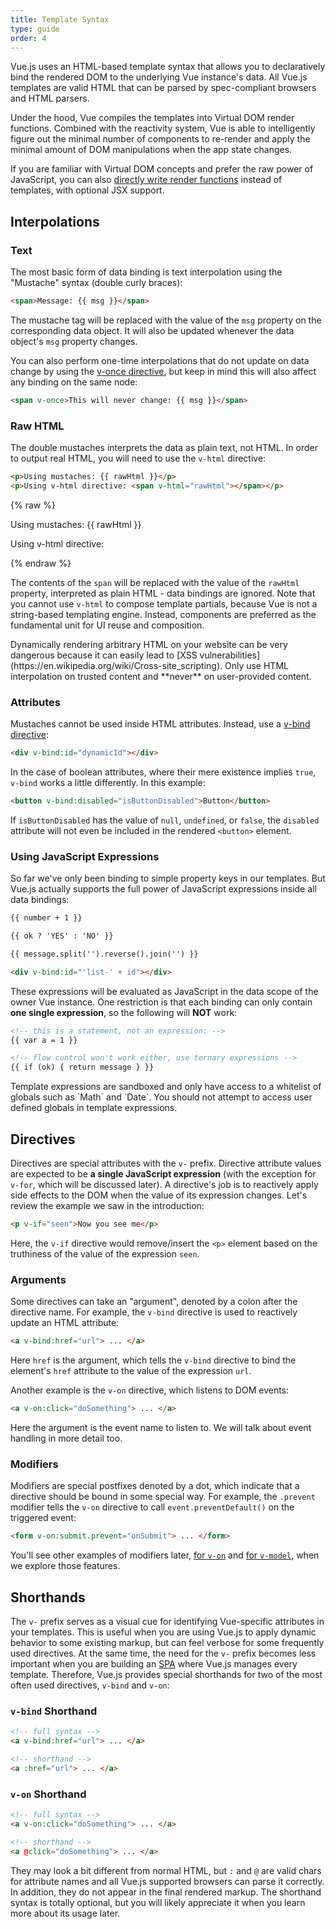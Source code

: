 ```yaml
---
title: Template Syntax
type: guide
order: 4
---
```


Vue.js uses an HTML-based template syntax that allows you to declaratively bind the rendered DOM to the underlying Vue instance's data. All Vue.js templates are valid HTML that can be parsed by spec-compliant browsers and HTML parsers.

Under the hood, Vue compiles the templates into Virtual DOM render functions. Combined with the reactivity system, Vue is able to intelligently figure out the minimal number of components to re-render and apply the minimal amount of DOM manipulations when the app state changes.

If you are familiar with Virtual DOM concepts and prefer the raw power of JavaScript, you can also [directly write render functions](render-function.html) instead of templates, with optional JSX support.

## Interpolations

### Text

The most basic form of data binding is text interpolation using the "Mustache" syntax (double curly braces):

``` html
<span>Message: {{ msg }}</span>
```

The mustache tag will be replaced with the value of the `msg` property on the corresponding data object. It will also be updated whenever the data object's `msg` property changes.

You can also perform one-time interpolations that do not update on data change by using the [v-once directive](../api/#v-once), but keep in mind this will also affect any binding on the same node:

``` html
<span v-once>This will never change: {{ msg }}</span>
```

### Raw HTML

The double mustaches interprets the data as plain text, not HTML. In order to output real HTML, you will need to use the `v-html` directive:

``` html
<p>Using mustaches: {{ rawHtml }}</p>
<p>Using v-html directive: <span v-html="rawHtml"></span></p>
```

{% raw %}
<div id="example1" class="demo">
  <p>Using mustaches: {{ rawHtml }}</p>
  <p>Using v-html directive: <span v-html="rawHtml"></span></p>
</div>
<script>
new Vue({
  el: '#example1',
  data: function () {
  	return {
  	  rawHtml: '<span style="color: red">This should be red.</span>'
  	}
  }
})
</script>
{% endraw %}

The contents of the `span` will be replaced with the value of the `rawHtml` property, interpreted as plain HTML - data bindings are ignored. Note that you cannot use `v-html` to compose template partials, because Vue is not a string-based templating engine. Instead, components are preferred as the fundamental unit for UI reuse and composition.

<p class="tip">Dynamically rendering arbitrary HTML on your website can be very dangerous because it can easily lead to [XSS vulnerabilities](https://en.wikipedia.org/wiki/Cross-site_scripting). Only use HTML interpolation on trusted content and **never** on user-provided content.</p>

### Attributes

Mustaches cannot be used inside HTML attributes. Instead, use a [v-bind directive](../api/#v-bind):

``` html
<div v-bind:id="dynamicId"></div>
```

In the case of boolean attributes, where their mere existence implies `true`, `v-bind` works a little differently. In this example: 

``` html
<button v-bind:disabled="isButtonDisabled">Button</button>
```

If `isButtonDisabled` has the value of `null`, `undefined`, or `false`, the `disabled` attribute will not even be included in the rendered `<button>` element.

### Using JavaScript Expressions

So far we've only been binding to simple property keys in our templates. But Vue.js actually supports the full power of JavaScript expressions inside all data bindings:

``` html
{{ number + 1 }}

{{ ok ? 'YES' : 'NO' }}

{{ message.split('').reverse().join('') }}

<div v-bind:id="'list-' + id"></div>
```

These expressions will be evaluated as JavaScript in the data scope of the owner Vue instance. One restriction is that each binding can only contain **one single expression**, so the following will **NOT** work:

``` html
<!-- this is a statement, not an expression: -->
{{ var a = 1 }}

<!-- flow control won't work either, use ternary expressions -->
{{ if (ok) { return message } }}
```

<p class="tip">Template expressions are sandboxed and only have access to a whitelist of globals such as `Math` and `Date`. You should not attempt to access user defined globals in template expressions.</p>

## Directives

Directives are special attributes with the `v-` prefix. Directive attribute values are expected to be **a single JavaScript expression** (with the exception for `v-for`, which will be discussed later). A directive's job is to reactively apply side effects to the DOM when the value of its expression changes. Let's review the example we saw in the introduction:

``` html
<p v-if="seen">Now you see me</p>
```

Here, the `v-if` directive would remove/insert the `<p>` element based on the truthiness of the value of the expression `seen`.

### Arguments

Some directives can take an "argument", denoted by a colon after the directive name. For example, the `v-bind` directive is used to reactively update an HTML attribute:

``` html
<a v-bind:href="url"> ... </a>
```

Here `href` is the argument, which tells the `v-bind` directive to bind the element's `href` attribute to the value of the expression `url`.

Another example is the `v-on` directive, which listens to DOM events:

``` html
<a v-on:click="doSomething"> ... </a>
```

Here the argument is the event name to listen to. We will talk about event handling in more detail too.

### Modifiers

Modifiers are special postfixes denoted by a dot, which indicate that a directive should be bound in some special way. For example, the `.prevent` modifier tells the `v-on` directive to call `event.preventDefault()` on the triggered event:

``` html
<form v-on:submit.prevent="onSubmit"> ... </form>
```

You'll see other examples of modifiers later, [for `v-on`](events.html#Event-Modifiers) and [for `v-model`](forms.html#Modifiers), when we explore those features.

## Shorthands

The `v-` prefix serves as a visual cue for identifying Vue-specific attributes in your templates. This is useful when you are using Vue.js to apply dynamic behavior to some existing markup, but can feel verbose for some frequently used directives. At the same time, the need for the `v-` prefix becomes less important when you are building an [SPA](https://en.wikipedia.org/wiki/Single-page_application) where Vue.js manages every template. Therefore, Vue.js provides special shorthands for two of the most often used directives, `v-bind` and `v-on`:

### `v-bind` Shorthand

``` html
<!-- full syntax -->
<a v-bind:href="url"> ... </a>

<!-- shorthand -->
<a :href="url"> ... </a>
```

### `v-on` Shorthand

``` html
<!-- full syntax -->
<a v-on:click="doSomething"> ... </a>

<!-- shorthand -->
<a @click="doSomething"> ... </a>
```

They may look a bit different from normal HTML, but `:` and `@` are valid chars for attribute names and all Vue.js supported browsers can parse it correctly. In addition, they do not appear in the final rendered markup. The shorthand syntax is totally optional, but you will likely appreciate it when you learn more about its usage later.
